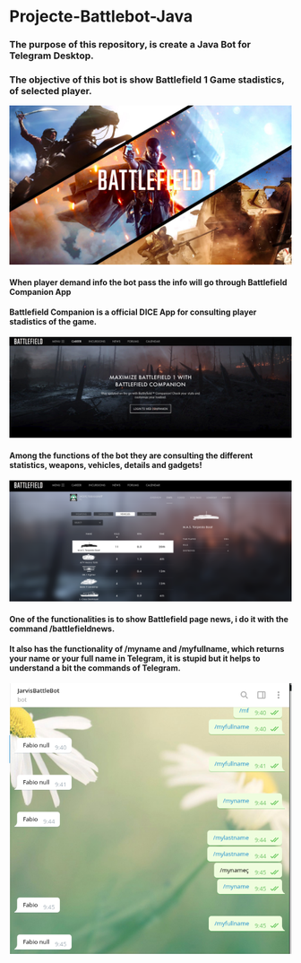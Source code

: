 # Projecte-Battlebot-Java
### The purpose of this repository, is create a Java Bot for Telegram Desktop.
### The objective of this bot is show Battlefield 1 Game stadistics, of selected player.

![](battlefield.jpg)

#### When player demand info the bot pass the info will go through Battlefield Companion App
#### Battlefield Companion is a official DICE App for consulting player stadistics of the game. 

![](companion.png)

#### Among the functions of the bot they are consulting the different statistics, weapons, vehicles, details and gadgets!

![](companion2.png)

#### One of the functionalities is to show Battlefield page news, i do it with the command /battlefieldnews.
#### It also has the functionality of /myname and /myfullname, which returns your name or your full name in Telegram, it is stupid but it helps to understand a bit the commands of Telegram.

![](ScreenComands.png)

